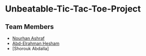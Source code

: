 # Unbeatable-Tic-Tac-Toe-Project


## Team Members
- [Nourhan Ashraf](https://github.com/nourhan-ashraf)
- [Abd-Elrahman Hesham](https://github.com/Red-Cloud2000)
- [Shorouk Abdalla]

